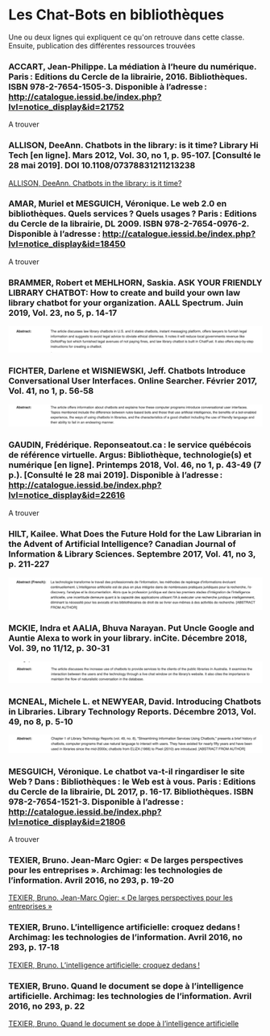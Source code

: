 # Les Chat-Bots en bibliothèques


Une ou deux lignes qui expliquent ce qu'on retrouve dans cette classe. Ensuite, publication des différentes ressources trouvées

### ACCART, Jean-Philippe. La médiation à l’heure du numérique. Paris : Editions du Cercle de la librairie, 2016. Bibliothèques. ISBN 978-2-7654-1505-3. Disponible à l’adresse : http://catalogue.iessid.be/index.php?lvl=notice_display&id=21752

A trouver

### ALLISON, DeeAnn. Chatbots in the library: is it time? Library Hi Tech [en ligne]. Mars 2012, Vol. 30, no 1, p. 95‑107. [Consulté le 28 mai 2019]. DOI 10.1108/07378831211213238

[ALLISON, DeeAnn. Chatbots in the library: is it time?](image_folder/c-chat-bots_en_biblio/chatbots_in_library_is_it_time.pdf)

### AMAR, Muriel et MESGUICH, Véronique. Le web 2.0 en bibliothèques. Quels services ? Quels usages ? Paris : Editions du Cercle de la librairie, DL 2009. ISBN 978-2-7654-0976-2. Disponible à l’adresse : http://catalogue.iessid.be/index.php?lvl=notice_display&id=18450

A trouver

### BRAMMER, Robert et MEHLHORN, Saskia. ASK YOUR FRIENDLY LIBRARY CHATBOT: How to create and build your own law library chatbot for your organization. AALL Spectrum. Juin 2019, Vol. 23, no 5, p. 14‑17

![BRAMMER, Robert et MEHLHORN, Saskia. ASK YOUR FRIENDLY LIBRARY CHATBOT](image_folder/c-chat-bots_en_biblio/ask_your_friendly_library_chatbot.png)

### FICHTER, Darlene et WISNIEWSKI, Jeff. Chatbots Introduce Conversational User Interfaces. Online Searcher. Février 2017, Vol. 41, no 1, p. 56‑58

![FICHTER, Darlene et WISNIEWSKI, Jeff. Chatbots Introduce Conversational User Interfaces](image_folder/c-chat-bots_en_biblio/chatbots_introduce_conversationnal_user_interface.png)

### GAUDIN, Frédérique. Reponseatout.ca : le service québécois de référence virtuelle. Argus: Bibliothèque, technologie(s) et numérique [en ligne]. Printemps 2018, Vol. 46, no 1, p. 43-49 (7 p.). [Consulté le 28 mai 2019]. Disponible à l’adresse : http://catalogue.iessid.be/index.php?lvl=notice_display&id=22616

A trouver

### HILT, Kailee. What Does the Future Hold for the Law Librarian in the Advent of Artificial Intelligence? Canadian Journal of Information & Library Sciences. Septembre 2017, Vol. 41, no 3, p. 211‑227

![HILT, Kailee. What Does the Future Hold for the Law Librarian in the Advent of Artificial Intelligence?](image_folder/c-chat-bots_en_biblio/what_foes_the_future_hold....png)

### MCKIE, Indra et AALIA, Bhuva Narayan. Put Uncle Google and Auntie Alexa to work in your library. inCite. Décembre 2018, Vol. 39, no 11/12, p. 30‑31

![MCKIE, Indra et AALIA, Bhuva Narayan. Put Uncle Google and Auntie Alexa to work in your library](image_folder/c-chat-bots_en_biblio/put_google_and_alexia_to_work.png)

### MCNEAL, Michele L. et NEWYEAR, David. Introducing Chatbots in Libraries. Library Technology Reports. Décembre 2013, Vol. 49, no 8, p. 5‑10

![MCNEAL, Michele L. et NEWYEAR, David. Introducing Chatbots in Libraries](image_folder/c-chat-bots_en_biblio/introducing_chatbots_in_libraries.png)

### MESGUICH, Véronique. Le chatbot va-t-il ringardiser le site Web ? Dans : Bibliothèques : le Web est à vous. Paris : Editions du Cercle de la librairie, DL 2017, p. 16-17. Bibliothèques. ISBN 978-2-7654-1521-3. Disponible à l’adresse : http://catalogue.iessid.be/index.php?lvl=notice_display&id=21806

A trouver

### TEXIER, Bruno. Jean-Marc Ogier: « De larges perspectives pour les entreprises ». Archimag: les technologies de l’information. Avril 2016, no 293, p. 19‑20

[TEXIER, Bruno. Jean-Marc Ogier: « De larges perspectives pour les entreprises »](image_folder/c-chat-bots_en_biblio/dossier-intelligence_artificielle-archimag_293-avril_2016.pdf)

### TEXIER, Bruno. L’intelligence artificielle: croquez dedans ! Archimag: les technologies de l’information. Avril 2016, no 293, p. 17‑18

[TEXIER, Bruno. L’intelligence artificielle: croquez dedans !](image_folder/c-chat-bots_en_biblio/dossier-intelligence_artificielle-archimag_293-avril_2016.pdf)

### TEXIER, Bruno. Quand le document se dope à l’intelligence artificielle. Archimag: les technologies de l’information. Avril 2016, no 293, p. 22

[TEXIER, Bruno. Quand le document se dope à l’intelligence artificielle](image_folder/c-chat-bots_en_biblio/dossier-intelligence_artificielle-archimag_293-avril_2016.pdf)
